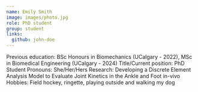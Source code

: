 ```yaml
---
name: Emily Smith
image: images/photo.jpg
role: PhD student
group: student
links:
  github: john-doe
---
```

Previous education: BSc Honours in Biomechanics (UCalgary - 2022), MSc in Biomedical Engineering (UCalgary - 2024)
Title/Current position: PhD Student
Pronouns: She/Her/Hers
Research: Developing a Discrete Element Analysis Model to Evaluate Joint Kinetics in the Ankle and Foot in-vivo
Hobbies: Field hockey, ringette, playing outside and walking my dog

